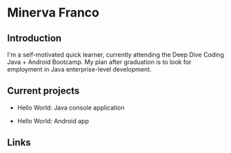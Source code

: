  # Minerva Franco
    
 ## Introduction
    
 I'm a self-motivated quick learner, currently attending the Deep Dive Coding 
 Java + Android Bootcamp. My plan after graduation is to look for employment 
 in Java enterprise-level development.

 ## Current projects

 * Hello World: Java console application
      
 * Hello World: Android app

 ## Links